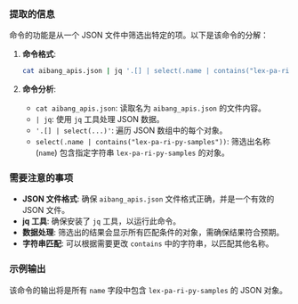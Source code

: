 ### 提取的信息

命令的功能是从一个 JSON 文件中筛选出特定的项。以下是该命令的分解：

1. **命令格式**:
   ```bash
   cat aibang_apis.json | jq '.[] | select(.name | contains("lex-pa-ri-py-samples"))'
   ```

2. **命令分析**:
   - `cat aibang_apis.json`: 读取名为 `aibang_apis.json` 的文件内容。
   - `| jq`: 使用 `jq` 工具处理 JSON 数据。
   - `'.[] | select(...)'`: 遍历 JSON 数组中的每个对象。
   - `select(.name | contains("lex-pa-ri-py-samples"))`: 筛选出名称 (`name`) 包含指定字符串 `lex-pa-ri-py-samples` 的对象。

### 需要注意的事项

- **JSON 文件格式**: 确保 `aibang_apis.json` 文件格式正确，并是一个有效的 JSON 文件。
- **jq 工具**: 确保安装了 `jq` 工具，以运行此命令。
- **数据处理**: 筛选出的结果会显示所有匹配条件的对象，需确保结果符合预期。
- **字符串匹配**: 可以根据需要更改 `contains` 中的字符串，以匹配其他名称。

### 示例输出

该命令的输出将是所有 `name` 字段中包含 `lex-pa-ri-py-samples` 的 JSON 对象。
